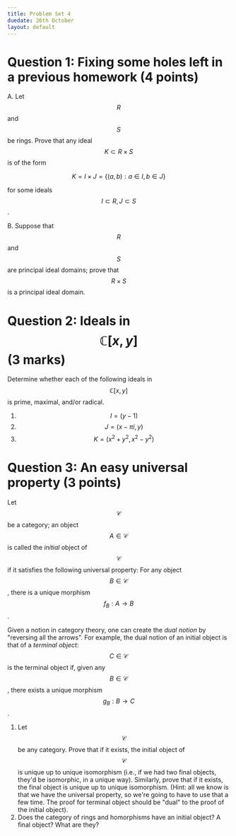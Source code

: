 ```yaml
---
title: Problem Set 4
duedate: 26th October
layout: default
---
```


Question 1: Fixing some holes left in a previous homework (4 points)
===

A. Let $$R$$ and $$S$$ be rings.  Prove that any ideal $$K\subset R\times S$$ is of the form

$$K=I\times J=\{(a,b): a\in I, b\in J\}$$

for some ideals $$I\subset R, J\subset S$$.

B. Suppose that $$R$$ and $$S$$ are principal ideal domains; prove that $$R\times S$$ is a principal ideal domain.


Question 2: Ideals in $$\mathbb{C}[x,y]$$ (3 marks)
======

Determine whether each of the following ideals in $$\mathbb{C}[x,y]$$ is prime, maximal, and/or radical.

1. $$I=(y-1)$$
2. $$J=(x-\pi i, y)$$
3. $$K=(x^2+y^2, x^2-y^2)$$

Question 3: An easy universal property (3 points)
====

Let $$\mathcal{C}$$ be a category; an object $$A\in\mathcal{C}$$ is called the *initial* object of $$\mathcal{C}$$ if it satisfies the following universal property: For any object $$B\in\mathcal{C}$$, there is a unique morphism $$f_B:A\to B$$.

Given a notion in category theory, one can create the *dual notion* by "reversing all the arrows".  For example, the dual notion of an initial object is that of a *terminal object*: $$C\in\mathcal{C}$$ is the terminal object if, given any $$B\in \mathcal{C}$$, there exists a unique morphism $$g_B:B\to C$$.

1. Let $$\mathcal{C}$$ be any category.  Prove that if it exists, the initial object of $$\mathcal{C}$$ is unique up to unique isomorphism (i.e., if we had two final objects, they'd be isomorphic, in a unique way).  Similarly, prove that if it exists, the final object is unique up to unique isomorphism.  (Hint: all we know is that we have the universal property, so we're going to have to use that a few time.  The proof for terminal object should be "dual" to the proof of the initial object).
2. Does the category of rings and homorphisms have an initial object?  A final object?  What are they?

